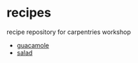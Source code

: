 # recipes
recipe repository for carpentries workshop

* [guacamole](guacamole.md)
* [salad](avocado_tomato_salad.md)
